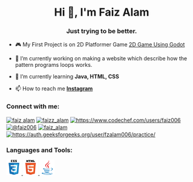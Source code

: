 <h1 align="center">Hi 👋, I'm Faiz Alam</h1>
<h3 align="center">Just trying to be better.</h3>

- :video_game: My First Project is on 2D Platformer Game [2D Game Using Godot](https://faizz006.itch.io/godot-2d-game)

- :book: I’m currently working on making a website which describe how the pattern programs loops works.

- 🌱 I’m currently learning **Java, HTML, CSS**

- 📫 How to reach me **[Instagram](https://www.instagram.com/faizz_alam/?hl=en)**

<h3 align="left">Connect with me:</h3>
<p align="left">
<a href="https://fb.com/faiz alam" target="blank"><img align="center" src="https://raw.githubusercontent.com/rahuldkjain/github-profile-readme-generator/master/src/images/icons/Social/facebook.svg" alt="faiz alam" height="30" width="40" /></a>
<a href="https://instagram.com/faizz_alam" target="blank"><img align="center" src="https://raw.githubusercontent.com/rahuldkjain/github-profile-readme-generator/master/src/images/icons/Social/instagram.svg" alt="faizz_alam" height="30" width="40" /></a>
<a href="https://www.codechef.com/users/https://www.codechef.com/users/faiz006" target="blank"><img align="center" src="https://cdn.jsdelivr.net/npm/simple-icons@3.1.0/icons/codechef.svg" alt="https://www.codechef.com/users/faiz006" height="30" width="40" /></a>
<a href="https://www.hackerrank.com/@faiz006" target="blank"><img align="center" src="https://raw.githubusercontent.com/rahuldkjain/github-profile-readme-generator/master/src/images/icons/Social/hackerrank.svg" alt="@faiz006" height="30" width="40" /></a>
<a href="https://www.leetcode.com/faiz_alam" target="blank"><img align="center" src="https://raw.githubusercontent.com/rahuldkjain/github-profile-readme-generator/master/src/images/icons/Social/leet-code.svg" alt="faiz_alam" height="30" width="40" /></a>
<a href="https://auth.geeksforgeeks.org/user/https://auth.geeksforgeeks.org/user/fzalam006/practice/" target="blank"><img align="center" src="https://raw.githubusercontent.com/rahuldkjain/github-profile-readme-generator/master/src/images/icons/Social/geeks-for-geeks.svg" alt="https://auth.geeksforgeeks.org/user/fzalam006/practice/" height="30" width="40" /></a>
</p>

<h3 align="left">Languages and Tools:</h3>
<p align="left"> <a href="https://www.w3schools.com/css/" target="_blank" rel="noreferrer"> <img src="https://raw.githubusercontent.com/devicons/devicon/master/icons/css3/css3-original-wordmark.svg" alt="css3" width="40" height="40"/> </a> <a href="https://www.w3.org/html/" target="_blank" rel="noreferrer"> <img src="https://raw.githubusercontent.com/devicons/devicon/master/icons/html5/html5-original-wordmark.svg" alt="html5" width="40" height="40"/> </a> <a href="https://www.java.com" target="_blank" rel="noreferrer"> <img src="https://raw.githubusercontent.com/devicons/devicon/master/icons/java/java-original.svg" alt="java" width="40" height="40"/> </a> </p>
